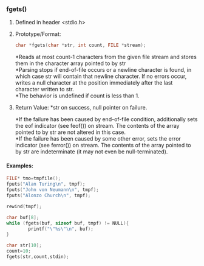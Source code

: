 ### fgets()
1. Defined in header <stdio.h>
2. Prototype/Format: 
   ```C
   char *fgets(char *str, int count, FILE *stream);
    ```
    *Reads at most count-1 characters from the given file stream and stores them in the character array pointed to by str <br>
    *Parsing stops if end-of-file occurs or a newline character is found, in which case str will contain that newline character. If no errors occur, writes a null character at the position immediately after the last character written to str.
    <br>
    *The behavior is undefined if count is less than 1.        
3. Return Value:
   *str on success, null pointer on failure.
   <br>

    *If the failure has been caused by end-of-file condition, additionally sets the eof indicator (see feof()) on stream. The contents of the array pointed to by str are not altered in this case.
    <br>
    *If the failure has been caused by some other error, sets the error indicator (see ferror()) on stream. The contents of the array pointed to by str are indeterminate (it may not even be null-terminated).

#### Examples:
```c
FILE* tmo=tmpfile();
fputs("Alan Turing\n", tmpf);
fputs("John von Neumann\n", tmpf);
fputs("Alonzo Church\n", tmpf);

rewind(tmpf);

char buf[8];
while (fgets(buf, sizeof buf, tmpf) != NULL){
        printf("\"%s\"\n", buf);
}

```
```c
char str[10];
count=10;
fgets(str,count,stdin);
```
